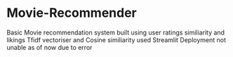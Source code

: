 # Movie-Recommender
Basic Movie recommendation system built using user ratings similiarity and likings
Tfidf vectoriser and Cosine similiarity used
Streamlit Deployment not unable as of now due to error
